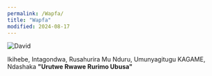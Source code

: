 ```yaml
---
permalink: /Wapfa/
title: "Wapfa"
modified: 2024-08-17
---
```







<img src="https://www.lookandlearn.com/history-images/preview/YW/YW010/YW010475V_David-with-the-head-of-Goliath.jpg" alt="David" title="Goliath">


Ikihebe, Intagondwa, Rusahurira Mu Nduru, Umunyagitugu KAGAME, Ndashaka <b> "Urutwe Rwawe Rurimo Ubusa" </b>
